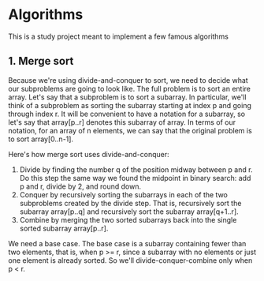 ﻿# Algorithms

This is a study project meant to implement a few famous algorithms

## 1. Merge sort

Because we're using divide-and-conquer to sort, we need to decide what our subproblems are going to look like. The full problem is to sort an entire array. Let's say that a subproblem is to sort a subarray. In particular, we'll think of a subproblem as sorting the subarray starting at index p and going through index r. 
It will be convenient to have a notation for a subarray, so let's say that array[p..r] denotes this subarray of array. In terms of our notation, for an array of n elements, we can say that the original problem is to sort array[0..n-1].

Here's how merge sort uses divide-and-conquer:

1. Divide by finding the number q of the position midway between p and r. Do this step the same way we found the midpoint in binary search: add p and r, divide by 2, and round down.
2. Conquer by recursively sorting the subarrays in each of the two subproblems created by the divide step. That is, recursively sort the subarray array[p..q] and recursively sort the subarray array[q+1..r].
3. Combine by merging the two sorted subarrays back into the single sorted subarray array[p..r].

We need a base case. The base case is a subarray containing fewer than two elements, that is, when p >= r, since a subarray with no elements or just one element is already sorted. So we'll divide-conquer-combine only when p < r.